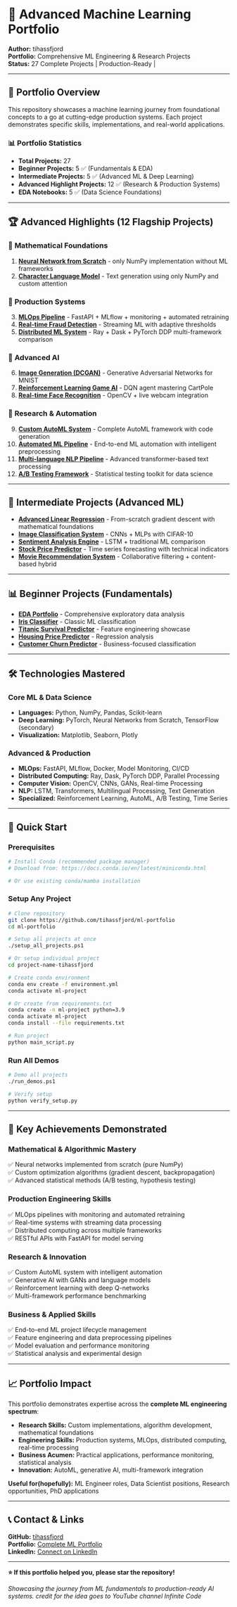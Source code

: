 # 🤖 Advanced Machine Learning Portfolio

**Author:** tihassfjord  
**Portfolio:** Comprehensive ML Engineering & Research Projects  
**Status:** 27 Complete Projects | Production-Ready |

---

## 🎯 Portfolio Overview

This repository showcases a machine learning journey from foundational concepts to a go at cutting-edge production systems. Each project demonstrates specific skills, implementations, and real-world applications.

### 📊 Portfolio Statistics
- **Total Projects:** 27 
- **Beginner Projects:** 5 ✅ (Fundamentals & EDA)
- **Intermediate Projects:** 5 ✅ (Advanced ML & Deep Learning)  
- **Advanced Highlight Projects:** 12 ✅ (Research & Production Systems)
- **EDA Notebooks:** 5 ✅ (Data Science Foundations)

---

## 🏆 Advanced Highlights (12 Flagship Projects)

### 🧠 **Mathematical Foundations**
1. **[Neural Network from Scratch](./nn-from-scratch-tihassfjord/)** - only NumPy implementation without ML frameworks
2. **[Character Language Model](./char-lm-tihassfjord/)** - Text generation using only NumPy and custom attention

### 🚀 **Production Systems**
3. **[MLOps Pipeline](./mlops-pipeline-tihassfjord/)** - FastAPI + MLflow + monitoring + automated retraining
4. **[Real-time Fraud Detection](./fraud-detection-tihassfjord/)** - Streaming ML with adaptive thresholds
5. **[Distributed ML System](./distributed-ml-tihassfjord/)** - Ray + Dask + PyTorch DDP multi-framework comparison

### 🎨 **Advanced AI**
6. **[Image Generation (DCGAN)](./image-gen-tihassfjord/)** - Generative Adversarial Networks for MNIST
7. **[Reinforcement Learning Game AI](./rl-game-ai-tihassfjord/)** - DQN agent mastering CartPole
8. **[Real-time Face Recognition](./face-recognition-tihassfjord/)** - OpenCV + live webcam integration

### 🔬 **Research & Automation**
9. **[Custom AutoML System](./custom-automl-tihassfjord/)** - Complete AutoML framework with code generation
10. **[Automated ML Pipeline](./automl-pipeline-tihassfjord/)** - End-to-end ML automation with intelligent preprocessing
11. **[Multi-language NLP Pipeline](./multilingual-nlp-tihassfjord/)** - Advanced transformer-based text processing
12. **[A/B Testing Framework](./ab-test-framework-tihassfjord/)** - Statistical testing toolkit for data science

---

## 🚀 Intermediate Projects (Advanced ML)

- **[Advanced Linear Regression](./linear-regression-tihassfjord/)** - From-scratch gradient descent with mathematical foundations
- **[Image Classification System](./image-classification-tihassfjord/)** - CNNs + MLPs with CIFAR-10
- **[Sentiment Analysis Engine](./sentiment-analysis-tihassfjord/)** - LSTM + traditional ML comparison
- **[Stock Price Predictor](./stock-price-predictor-tihassfjord/)** - Time series forecasting with technical indicators
- **[Movie Recommendation System](./recommendation-system-tihassfjord/)** - Collaborative filtering + content-based hybrid

---

## 📊 Beginner Projects (Fundamentals)

- **[EDA Portfolio](./eda-portfolio-tihassfjord/)** - Comprehensive exploratory data analysis
- **[Iris Classifier](./iris-flower-classifier-tihassfjord/)** - Classic ML classification
- **[Titanic Survival Predictor](./titanic-survival-tihassfjord/)** - Feature engineering showcase
- **[Housing Price Predictor](./housing-price-predictor-tihassfjord/)** - Regression analysis
- **[Customer Churn Predictor](./customer-churn-tihassfjord/)** - Business-focused classification

---

## 🛠️ Technologies Mastered

### **Core ML & Data Science**
- **Languages:** Python, NumPy, Pandas, Scikit-learn
- **Deep Learning:** PyTorch, Neural Networks from Scratch, TensorFlow (secondary)
- **Visualization:** Matplotlib, Seaborn, Plotly

### **Advanced & Production**
- **MLOps:** FastAPI, MLflow, Docker, Model Monitoring, CI/CD
- **Distributed Computing:** Ray, Dask, PyTorch DDP, Parallel Processing
- **Computer Vision:** OpenCV, CNNs, GANs, Real-time Processing
- **NLP:** LSTM, Transformers, Multilingual Processing, Text Generation
- **Specialized:** Reinforcement Learning, AutoML, A/B Testing, Time Series

---

## 🚀 Quick Start

### Prerequisites
```bash
# Install Conda (recommended package manager)
# Download from: https://docs.conda.io/en/latest/miniconda.html

# Or use existing conda/mamba installation
```

### Setup Any Project
```bash
# Clone repository
git clone https://github.com/tihassfjord/ml-portfolio
cd ml-portfolio

# Setup all projects at once
./setup_all_projects.ps1

# Or setup individual project
cd project-name-tihassfjord

# Create conda environment
conda env create -f environment.yml
conda activate ml-project

# Or create from requirements.txt
conda create -n ml-project python=3.9
conda activate ml-project
conda install --file requirements.txt

# Run project
python main_script.py
```

### Run All Demos
```bash
# Demo all projects
./run_demos.ps1

# Verify setup
python verify_setup.py
```

---

## 🎯 Key Achievements Demonstrated

### **Mathematical & Algorithmic Mastery**
✅ Neural networks implemented from scratch (pure NumPy)  
✅ Custom optimization algorithms (gradient descent, backpropagation)  
✅ Advanced statistical methods (A/B testing, hypothesis testing)  

### **Production Engineering Skills**
✅ MLOps pipelines with monitoring and automated retraining  
✅ Real-time systems with streaming data processing  
✅ Distributed computing across multiple frameworks  
✅ RESTful APIs with FastAPI for model serving  

### **Research & Innovation**
✅ Custom AutoML system with intelligent automation  
✅ Generative AI with GANs and language models  
✅ Reinforcement learning with deep Q-networks  
✅ Multi-framework performance benchmarking  

### **Business & Applied Skills**
✅ End-to-end ML project lifecycle management  
✅ Feature engineering and data preprocessing pipelines  
✅ Model evaluation and performance monitoring  
✅ Statistical analysis and experimental design  

---

## 📈 Portfolio Impact

This portfolio demonstrates expertise across the **complete ML engineering spectrum**:

- **Research Skills:** Custom implementations, algorithm development, mathematical foundations
- **Engineering Skills:** Production systems, MLOps, distributed computing, real-time processing  
- **Business Acumen:** Practical applications, performance monitoring, statistical analysis
- **Innovation:** AutoML, generative AI, multi-framework integration

**Useful for(hopefully):** ML Engineer roles, Data Scientist positions, Research opportunities, PhD applications

---

## 📞 Contact & Links

**GitHub:** [tihassfjord](https://github.com/tihassfjord)  
**Portfolio:** [Complete ML Portfolio](https://github.com/tihassfjord/ml-portfolio)  
**LinkedIn:** [Connect on LinkedIn](https://linkedin.com/in/tihassfjord)  

---

**⭐ If this portfolio helped you, please star the repository!**

*Showcasing the journey from ML fundamentals to production-ready AI systems. credit for the idea goes to YouTube channel Infinite Code*
